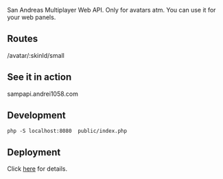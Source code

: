 San Andreas Multiplayer Web API. Only for avatars atm. You can use it for your web panels.
## Routes

/avatar/:skinId/small

## See it in action

sampapi.andrei1058.com

## Development
`php -S localhost:8080  public/index.php`

## Deployment
Click [here](https://www.slimframework.com/docs/v4/deployment/deployment.html) for details.
